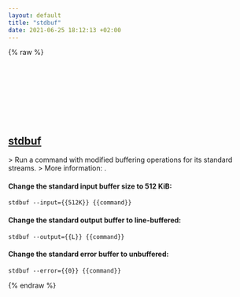 ```yaml
---
layout: default
title: "stdbuf"
date: 2021-06-25 18:12:13 +02:00
---
```

{% raw %}
<h2 id="stdbuf">
  <a href="/en/common/stdbuf.html">stdbuf</a> <a href="#stdbuf"><svg class="icon">
    <use href="/assets/images/unicode_sprite.svg#link" />
  </svg></a>
</h2>
> Run a command with modified buffering operations for its standard streams.
> More information: <https://www.gnu.org/software/coreutils/stdbuf>.

#### Change the standard input buffer size to 512 KiB:
```shell
stdbuf --input={{512K}} {{command}}
```
#### Change the standard output buffer to line-buffered:
```shell
stdbuf --output={{L}} {{command}}
```
#### Change the standard error buffer to unbuffered:
```shell
stdbuf --error={{0}} {{command}}
```
{% endraw %}